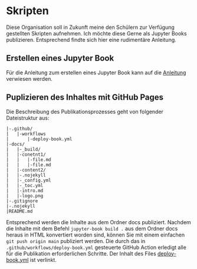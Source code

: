 # Skripten

Diese Organisation soll in Zukunft meine den Schülern zur Verfügung gestellten Skripten aufnehmen. Ich möchte diese Gerne als Jupyter Books publizieren. Entsprechend findte sich hier eine rudimentäre Anleitung.

## Erstellen eines Jupyter Book

Für die Anleitung zum erstellen eines Jupyter Book kann auf die 
[Anleitung](https://jupyterbook.org/en/stable/start/your-first-book.html)
verwiesen werden. 

## Puplizieren des Inhaltes mit GitHub Pages

Die Beschreibung des Publikationsprozesses geht von folgender Dateistruktur aus:

```{txt}
|-.github/  
|   |-workflows  
|       |-deploy-book.yml  
|-docs/  
|   |-_build/  
|   |-conetnt1/  
|   |   |-file.md  
|   |   |-file.md  
|   |-content2/  
|   |-.nojekyll  
|   |-_config.yml  
|   |-_toc.yml
|   |-intro.md
|   |-logo.png
|-.gitignore
|-.nojekyll
|README.md
```

Entsprechend werden die Inhalte aus dem Ordner docs publiziert. Nachdem
die Inhalte mit dem Befehl `jupyter-book build .` aus dem Ordner docs
heraus in HTML konvertiert worden sind, können Sie mit einem einfachen
`git push origin main` publiziert werden. Die durch das in 
`.github/workflows/deploy-book.yml` gesteuerte GitHub Action erledigt alle
für die Publikation erforderlichen Schritte. Der Inhalt des Files 
[deploy-book.yml](../sources/deploy-book.yml)
ist verlinkt.



